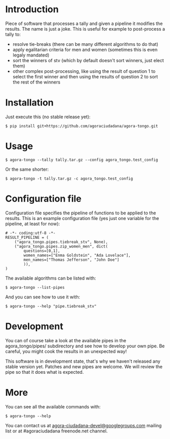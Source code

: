 # Introduction

Piece of software that processes a tally and given a pipeline it modifies the results. The name is just a joke. This is useful for example to post-process a tally to:
 - resolve tie-breaks (there can be many different algorithms to do that)
 - apply egalitarian criteria for men and women (sometimes this is even legaly mandated)
 - sort the winners of stv (which by default doesn't sort winners, just elect them)
 - other complex post-processing, like using the result of question 1 to select the first winner and then using the results of question 2 to sort the rest of the winners

# Installation

Just execute this (no stable release yet):

    $ pip install git+https://github.com/agoraciudadana/agora-tongo.git

# Usage

    $ agora-tongo --tally tally.tar.gz --config agora_tongo.test_config

Or the same shorter:

    $ agora-tongo -t tally.tar.gz -c agora_tongo.test_config

# Configuration file

Configuration file specifies the pipeline of functions to be applied to the results. This is an example configuration file (yes just one variable for the pipeline, at least for now):

    # -*- coding:utf-8 -*-
    RESULT_PIPELINE = (
        ("agora_tongo.pipes.tiebreak_stv", None),
        ("agora_tongo.pipes.zip_women_men", dict(
            questions=[0,1],
            women_names=["Enma Goldstein", "Ada Lovelace"],
            men_names=["Thomas Jefferson", "John Doe"]
            )),
    )

The available algorithms can be listed with:

    $ agora-tongo --list-pipes

And you can see how to use it with:

    $ agora-tongo --help "pipe.tiebreak_stv"

# Development

You can of course take a look at the available pipes in the agora_tongo/pipes/ subdirectory and see how to develop your own pipe. Be careful, you might cook the results in an unexpected way!

This software is in development state, that's why we haven't released any stable version yet. Patches and new pipes are welcome. We will review the pipe so that it does what is expected.

# More

You can see all the available commands with:

    $ agora-tongo --help

You can contact us at agora-ciudadana-devel@googlegroups.com mailing list or at #agoraciudadana freenode.net channel.
